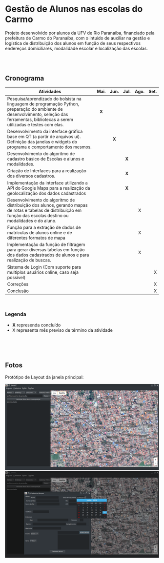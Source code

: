 # Gestão de Alunos nas escolas do Carmo

Projeto desenvolvido por alunos da UFV de Rio Paranaíba, financiado pela prefeitura de Carmo do Paranaíba, com o intuido de auxiliar na gestão e logística de distribuição dos alunos em função de seus respectivos endereços domiciliares, modalidade escolar e localização das escolas.

<br>
<br>

## Cronograma

| Atividades      |   Mai. |	Jun. |	Jul. | Ago. |	Set. |        
| ------------------------------- |:-----:| :-----:| :-----:| :-----:| -----:| 
|Pesquisa/aprendizado do bolsista na linguagem de programação Python,  preparação do ambiente de desenvolvimento, seleção das ferramentas, bibliotecas a serem utilizadas e testes com elas. | **X** |  |  |  |  |
| Desenvolvimento da interface gráfica base em QT (a partir de arquivos ui). Definição das janelas e widgets do programa e comportamento dos mesmos.  |  | **X** |  |  |  |
|Desenvolvimento do algoritmo de cadastro básico de Escolas e alunos e modalidades.  |   |  |**X** |  |  |
|Criação de Interfaces para a realização dos diversos cadastros.|  |  |  **X** |  |  |
|  Implementação da interface utilizando a API do Google Maps para a realização da geolocalização dos dados cadastrados |  |  | **X**  |  |  |
|Desenvolvimento do algoritmo de distribuição dos alunos, gerando mapas de rotas e tabelas de distribuição em função das escolas destino ou modalidades e do aluno.  |  |  |  | X |  |
|  Função para a extração de dados de matrículas de alunos online e de diferentes formatos de mapa |  |  |  | X |  |
|Implementação da função de filtragem para gerar diversas tabelas em função dos dados cadastrados de alunos e para realização de buscas.  |  |  |  |X  |  |
| Sistema de Login (Com suporte para multiplos usuários online, caso seja possível) |  |  |  |  | X |
| Correções |  |  |  |  |  X|
| Conclusão |  |  |  |  |  X|

<br>


### Legenda

* **X** represenda concluído <br>
* X representa mês previso de término da atividade
<br><br>
<br>
<br>


## Fotos

Protótipo de Layout da janela principal:

 ![alt text](https://raw.githubusercontent.com/matheusfillipe/ganec/master/src/main/assets/1.png)
 ![alt text](https://raw.githubusercontent.com/matheusfillipe/ganec/master/src/main/assets/2.png)

 
<br><br>